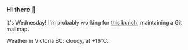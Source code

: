 ### Hi there :wave:

It's Wednesday! I'm probably working for [this bunch](https://github.com/kohofinancial), maintaining a Git mailmap.

Weather in Victoria BC: cloudy, at +16°C.
